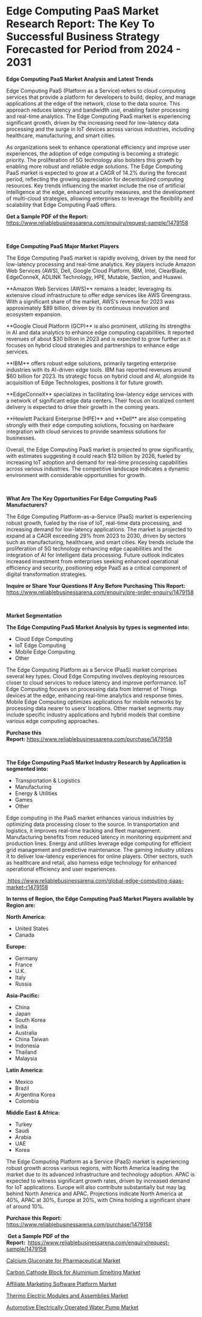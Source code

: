 <p><h1>Edge Computing PaaS Market Research Report: The Key To Successful Business Strategy Forecasted for Period from 2024 - 2031</h1></p><p><strong>Edge Computing PaaS Market Analysis and Latest Trends</strong></p>
<p><p>Edge Computing PaaS (Platform as a Service) refers to cloud computing services that provide a platform for developers to build, deploy, and manage applications at the edge of the network, close to the data source. This approach reduces latency and bandwidth use, enabling faster processing and real-time analytics. The Edge Computing PaaS market is experiencing significant growth, driven by the increasing need for low-latency data processing and the surge in IoT devices across various industries, including healthcare, manufacturing, and smart cities.</p><p>As organizations seek to enhance operational efficiency and improve user experiences, the adoption of edge computing is becoming a strategic priority. The proliferation of 5G technology also bolsters this growth by enabling more robust and reliable edge solutions. The Edge Computing PaaS market is expected to grow at a CAGR of 14.2% during the forecast period, reflecting the growing appreciation for decentralized computing resources. Key trends influencing the market include the rise of artificial intelligence at the edge, enhanced security measures, and the development of multi-cloud strategies, allowing enterprises to leverage the flexibility and scalability that Edge Computing PaaS offers.</p></p>
<p><strong>Get a Sample PDF of the Report:&nbsp;</strong> <a href="https://www.reliablebusinessarena.com/enquiry/request-sample/1479158?utm_campaign=1871&utm_medium=2&utm_source=Github&utm_content=ia&utm_term=09122024&utm_id=edge-computing-paas">https://www.reliablebusinessarena.com/enquiry/request-sample/1479158</a></p>
<p>&nbsp;</p>
<p><strong>Edge Computing PaaS Major Market Players</strong></p>
<p><p>The Edge Computing PaaS market is rapidly evolving, driven by the need for low-latency processing and real-time analytics. Key players include Amazon Web Services (AWS), Dell, Google Cloud Platform, IBM, Intel, ClearBlade, EdgeConneX, ADLINK Technology, HPE, Mutable, Section, and Huawei.</p><p>**Amazon Web Services (AWS)** remains a leader, leveraging its extensive cloud infrastructure to offer edge services like AWS Greengrass. With a significant share of the market, AWS's revenue for 2023 was approximately $89 billion, driven by its continuous innovation and ecosystem expansion.</p><p>**Google Cloud Platform (GCP)** is also prominent, utilizing its strengths in AI and data analytics to enhance edge computing capabilities. It reported revenues of about $30 billion in 2023 and is expected to grow further as it focuses on hybrid cloud strategies and partnerships to enhance edge services.</p><p>**IBM** offers robust edge solutions, primarily targeting enterprise industries with its AI-driven edge tools. IBM has reported revenues around $60 billion for 2023. Its strategic focus on hybrid cloud and AI, alongside its acquisition of Edge Technologies, positions it for future growth.</p><p>**EdgeConneX** specializes in facilitating low-latency edge services with a network of significant edge data centers. Their focus on localized content delivery is expected to drive their growth in the coming years.</p><p>**Hewlett Packard Enterprise (HPE)** and **Dell** are also competing strongly with their edge computing solutions, focusing on hardware integration with cloud services to provide seamless solutions for businesses.</p><p>Overall, the Edge Computing PaaS market is projected to grow significantly, with estimates suggesting it could reach $12 billion by 2026, fueled by increasing IoT adoption and demand for real-time processing capabilities across various industries. The competitive landscape indicates a dynamic environment with considerable opportunities for growth.</p></p>
<p>&nbsp;</p>
<p><strong>What Are The Key Opportunities For Edge Computing PaaS Manufacturers?</strong></p>
<p><p>The Edge Computing Platform-as-a-Service (PaaS) market is experiencing robust growth, fueled by the rise of IoT, real-time data processing, and increasing demand for low-latency applications. The market is projected to expand at a CAGR exceeding 29% from 2023 to 2030, driven by sectors such as manufacturing, healthcare, and smart cities. Key trends include the proliferation of 5G technology enhancing edge capabilities and the integration of AI for intelligent data processing. Future outlook indicates increased investment from enterprises seeking enhanced operational efficiency and security, positioning edge PaaS as a critical component of digital transformation strategies.</p></p>
<p><strong>Inquire or Share Your Questions If Any Before Purchasing This Report:</strong> <a href="https://www.reliablebusinessarena.com/enquiry/pre-order-enquiry/1479158?utm_campaign=1871&utm_medium=2&utm_source=Github&utm_content=ia&utm_term=09122024&utm_id=edge-computing-paas">https://www.reliablebusinessarena.com/enquiry/pre-order-enquiry/1479158</a></p>
<p>&nbsp;</p>
<p><strong>Market Segmentation</strong></p>
<p><strong>The Edge Computing PaaS Market Analysis by types is segmented into:</strong></p>
<p><ul><li>Cloud Edge Computing</li><li>IoT Edge Computing</li><li>Mobile Edge Computing</li><li>Other</li></ul></p>
<p><p>The Edge Computing Platform as a Service (PaaS) market comprises several key types. Cloud Edge Computing involves deploying resources closer to cloud services to reduce latency and improve performance. IoT Edge Computing focuses on processing data from Internet of Things devices at the edge, enhancing real-time analytics and response times. Mobile Edge Computing optimizes applications for mobile networks by processing data nearer to users’ locations. Other market segments may include specific industry applications and hybrid models that combine various edge computing approaches.</p></p>
<p><strong>Purchase this Report:&nbsp;</strong><a href="https://www.reliablebusinessarena.com/purchase/1479158?utm_campaign=1871&utm_medium=2&utm_source=Github&utm_content=ia&utm_term=09122024&utm_id=edge-computing-paas">https://www.reliablebusinessarena.com/purchase/1479158</a></p>
<p>&nbsp;</p>
<p><strong>The Edge Computing PaaS Market Industry Research by Application is segmented into:</strong></p>
<p><ul><li>Transportation & Logistics</li><li>Manufacturing</li><li>Energy & Utilities</li><li>Games</li><li>Other</li></ul></p>
<p><p>Edge computing in the PaaS market enhances various industries by optimizing data processing closer to the source. In transportation and logistics, it improves real-time tracking and fleet management. Manufacturing benefits from reduced latency in monitoring equipment and production lines. Energy and utilities leverage edge computing for efficient grid management and predictive maintenance. The gaming industry utilizes it to deliver low-latency experiences for online players. Other sectors, such as healthcare and retail, also harness edge technology for enhanced operational efficiency and user experiences.</p></p>
<p><a href="https://www.reliablebusinessarena.com/global-edge-computing-paas-market-r1479158?utm_campaign=1871&utm_medium=2&utm_source=Github&utm_content=ia&utm_term=09122024&utm_id=edge-computing-paas">&nbsp;https://www.reliablebusinessarena.com/global-edge-computing-paas-market-r1479158</a></p>
<p><strong>In terms of Region, the Edge Computing PaaS Market Players available by Region are:</strong></p>
<p>
    <p> <strong> North America: </strong>
        <ul>
            <li>United States</li>
            <li>Canada</li>
        </ul>
        </p> 
    <p> <strong> Europe: </strong>
        <ul>
            <li>Germany</li>
            <li>France</li>
            <li>U.K.</li>
            <li>Italy</li>
            <li>Russia</li>
        </ul>
        </p> 
    <p> <strong> Asia-Pacific: </strong>
        <ul>
            <li>China</li>
            <li>Japan</li>
            <li>South Korea</li>
            <li>India</li>
            <li>Australia</li>
            <li>China Taiwan</li>
            <li>Indonesia</li>
            <li>Thailand</li>
            <li>Malaysia</li>
        </ul>
        </p> 
    <p> <strong> Latin America: </strong>
        <ul>
            <li>Mexico</li>
            <li>Brazil</li>
            <li>Argentina Korea</li>
            <li>Colombia</li>
        </ul>
        </p> 
    <p> <strong> Middle East & Africa: </strong>
        <ul>
            <li>Turkey</li>
            <li>Saudi</li>
            <li>Arabia</li>
            <li>UAE</li>
            <li>Korea</li>
        </ul>
    </p>
    </p>
<p><p>The Edge Computing Platform as a Service (PaaS) market is experiencing robust growth across various regions, with North America leading the market due to its advanced infrastructure and technology adoption. APAC is expected to witness significant growth rates, driven by increased demand for IoT applications. Europe will also contribute substantially but may lag behind North America and APAC. Projections indicate North America at 40%, APAC at 30%, Europe at 20%, with China holding a significant share of around 10%.</p></p>
<p><strong>Purchase this Report: </strong><a href="https://www.reliablebusinessarena.com/purchase/1479158?utm_campaign=1871&utm_medium=2&utm_source=Github&utm_content=ia&utm_term=09122024&utm_id=edge-computing-paas">https://www.reliablebusinessarena.com/purchase/1479158</a></p>
<p>&nbsp;<strong>Get a Sample PDF of the Report:&nbsp;&nbsp;</strong><a href="https://www.reliablebusinessarena.com/enquiry/request-sample/1479158?utm_campaign=1871&utm_medium=2&utm_source=Github&utm_content=ia&utm_term=09122024&utm_id=edge-computing-paas">https://www.reliablebusinessarena.com/enquiry/request-sample/1479158</a></p>
<p><strong></strong></p>
<p><p><a href="https://www.linkedin.com/pulse/calcium-gluconate-pharmaceutical-market-size-demand-supply-okvvf?utm_campaign=1871&utm_medium=2&utm_source=Github&utm_content=ia&utm_term=09122024&utm_id=edge-computing-paas">Calcium Gluconate for Pharmaceutical Market</a></p><p><a href="https://www.linkedin.com/pulse/carbon-cathode-block-aluminium-smelting-market-research-report-rpxqf?utm_campaign=1871&utm_medium=2&utm_source=Github&utm_content=ia&utm_term=09122024&utm_id=edge-computing-paas">Carbon Cathode Block for Aluminium Smelting Market</a></p><p><a href="https://www.linkedin.com/pulse/futur-trend-quest-sl8ue?utm_campaign=1871&utm_medium=2&utm_source=Github&utm_content=ia&utm_term=09122024&utm_id=edge-computing-paas">Affiliate Marketing Software Platform Market</a></p><p><a href="https://www.linkedin.com/pulse/the-sympatico-insight-9odme?utm_campaign=1871&utm_medium=2&utm_source=Github&utm_content=ia&utm_term=09122024&utm_id=edge-computing-paas">Thermo Electric Modules and Assemblies Market</a></p><p><a href="https://www.linkedin.com/pulse/global-automotive-electrically-operated-water-pump-market-uc0if?utm_campaign=1871&utm_medium=2&utm_source=Github&utm_content=ia&utm_term=09122024&utm_id=edge-computing-paas">Automotive Electrically Operated Water Pump Market</a></p></p>